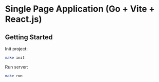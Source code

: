 # Single Page Application (Go + Vite + React.js)

## Getting Started

Init project:

```sh
make init
```

Run server:

```sh
make run
```
